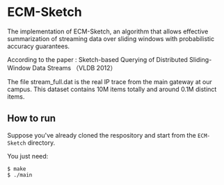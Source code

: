 # ECM-Sketch
The implementation of ECM-Sketch, an algorithm that allows effective summarization of streaming data over sliding windows with probabilistic accuracy guarantees. 

According to the paper : Sketch-based Querying of Distributed Sliding-Window Data Streams （VLDB 2012）



The file stream_full.dat is the real IP trace from the main gateway at our campus. This dataset contains 10M items totally and  around 0.1M distinct items. 



## How to run

Suppose you've already cloned the respository and start from the `ECM-Sketch` directory.

You just need:

```
$ make 
$ ./main
```